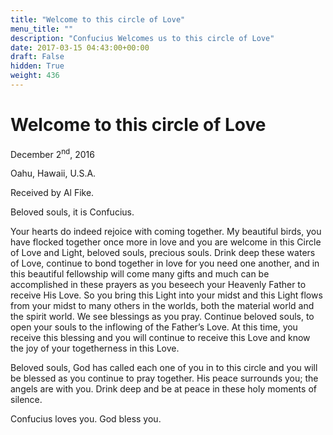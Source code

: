 ```yaml
---
title: "Welcome to this circle of Love"
menu_title: ""
description: "Confucius Welcomes us to this circle of Love"
date: 2017-03-15 04:43:00+00:00
draft: False
hidden: True
weight: 436
---
```

# Welcome to this circle of Love


December 2<sup>nd</sup>, 2016

Oahu, Hawaii, U.S.A.

Received by Al Fike.


Beloved souls, it is Confucius.

Your hearts do indeed rejoice with coming together. My beautiful birds, you have flocked together once more in love and you are welcome in this Circle of Love and Light, beloved souls, precious souls. Drink deep these waters of Love, continue to bond together in love for you need one another,  and in this beautiful fellowship will come many gifts and much can be accomplished in these prayers as you beseech your Heavenly Father to receive His Love. So you bring this Light into your midst and this Light flows from your midst to many others in the worlds, both the material world and the spirit world. We see blessings as you pray. Continue beloved souls, to open your souls to the inflowing of the Father’s Love. At this time, you receive this blessing and you will continue to receive this Love and know the joy of your togetherness in this Love.

Beloved souls, God has called each one of you in to this circle and you will be blessed as you continue to pray together. His peace surrounds you; the angels are with you. Drink deep and be at peace in these holy moments of silence.

Confucius loves you. God bless you. 